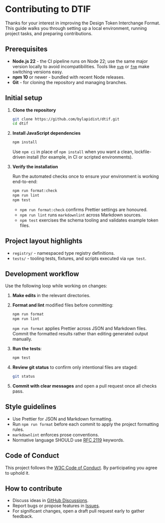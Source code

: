 # Contributing to DTIF

Thanks for your interest in improving the Design Token Interchange Format. This guide walks you through setting up a local
environment, running project tasks, and preparing contributions.

## Prerequisites

- **Node.js 22** - the CI pipeline runs on Node 22; use the same major version locally to avoid incompatibilities. Tools like
  [`nvm`](https://github.com/nvm-sh/nvm) or [`fnm`](https://github.com/Schniz/fnm) make switching versions easy.
- **npm 10** or newer - bundled with recent Node releases.
- **Git** - for cloning the repository and managing branches.

## Initial setup

1. **Clone the repository**

   ```bash
   git clone https://github.com/bylapidist/dtif.git
   cd dtif
   ```

2. **Install JavaScript dependencies**

   ```bash
   npm install
   ```

   Use `npm ci` in place of `npm install` when you want a clean, lockfile-driven install (for example, in CI or scripted
   environments).

3. **Verify the installation**

   Run the automated checks once to ensure your environment is working end-to-end:

   ```bash
   npm run format:check
   npm run lint
   npm test
   ```

   - `npm run format:check` confirms Prettier settings are honoured.
   - `npm run lint` runs `markdownlint` across Markdown sources.
   - `npm test` exercises the schema tooling and validates example token files.

## Project layout highlights

- `registry/` - namespaced type registry definitions.
- `tests/` - tooling tests, fixtures, and scripts executed via `npm test`.

## Development workflow

Use the following loop while working on changes:

1. **Make edits** in the relevant directories.
2. **Format and lint** modified files before committing:

   ```bash
   npm run format
   npm run lint
   ```

   `npm run format` applies Prettier across JSON and Markdown files. Commit the formatted results rather than editing generated
   output manually.

3. **Run the tests**:

   ```bash
   npm test
   ```

4. **Review git status** to confirm only intentional files are staged:

   ```bash
   git status
   ```

5. **Commit with clear messages** and open a pull request once all checks pass.

## Style guidelines

- Use Prettier for JSON and Markdown formatting.
- Run `npm run format` before each commit to apply the project formatting rules.
- `markdownlint` enforces prose conventions.
- Normative language SHOULD use [RFC 2119](https://www.rfc-editor.org/rfc/rfc2119) keywords.

## Code of Conduct

This project follows the [W3C Code of Conduct](https://www.w3.org/Consortium/cepc/). By participating you agree to uphold it.

## How to contribute

- Discuss ideas in [GitHub Discussions](https://github.com/bylapidist/dtif/discussions).
- Report bugs or propose features in [Issues](https://github.com/bylapidist/dtif/issues).
- For significant changes, open a draft pull request early to gather feedback.
